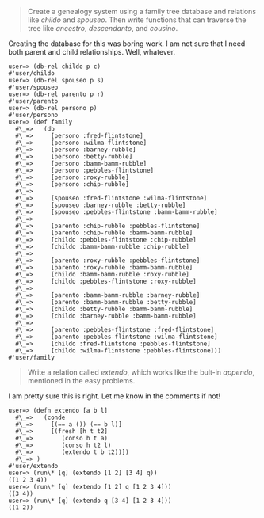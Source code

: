> Create a genealogy system using a family tree database and relations like *childo* and *spouseo*. Then write functions that can traverse the tree like *ancestro*, *descendanto*, and *cousino*.

Creating the database for this was boring work. I am not sure that I need both parent and child relationships. Well, whatever.

<p><code class="clojure">user=&gt; (db-rel childo p c)
#'user/childo
user=&gt; (db-rel spouseo p s)
#'user/spouseo
user=&gt; (db-rel parento p r)
#'user/parento
user=&gt; (db-rel persono p)
#'user/persono
user=&gt; (def family
  #\_=&gt;   (db
  #\_=&gt;     [persono :fred-flintstone]
  #\_=&gt;     [persono :wilma-flintstone]
  #\_=&gt;     [persono :barney-rubble]
  #\_=&gt;     [persono :betty-rubble]
  #\_=&gt;     [persono :bamm-bamm-rubble]
  #\_=&gt;     [persono :pebbles-flintstone]
  #\_=&gt;     [persono :roxy-rubble]
  #\_=&gt;     [persono :chip-rubble]
  #\_=&gt;
  #\_=&gt;     [spouseo :fred-flintstone :wilma-flintstone]
  #\_=&gt;     [spouseo :barney-rubble :betty-rubble]
  #\_=&gt;     [spouseo :pebbles-flintstone :bamm-bamm-rubble]
  #\_=&gt;
  #\_=&gt;     [parento :chip-rubble :pebbles-flintstone]
  #\_=&gt;     [parento :chip-rubble :bamm-bamm-rubble]
  #\_=&gt;     [childo :pebbles-flintstone :chip-rubble]
  #\_=&gt;     [childo :bamm-bamm-rubble :chip-rubble]
  #\_=&gt;
  #\_=&gt;     [parento :roxy-rubble :pebbles-flintstone]
  #\_=&gt;     [parento :roxy-rubble :bamm-bamm-rubble]
  #\_=&gt;     [childo :bamm-bamm-rubble :roxy-rubble]
  #\_=&gt;     [childo :pebbles-flintstone :roxy-rubble]
  #\_=&gt;
  #\_=&gt;     [parento :bamm-bamm-rubble :barney-rubble]
  #\_=&gt;     [parento :bamm-bamm-rubble :betty-rubble]
  #\_=&gt;     [childo :betty-rubble :bamm-bamm-rubble]
  #\_=&gt;     [childo :barney-rubble :bamm-bamm-rubble]
  #\_=&gt;
  #\_=&gt;     [parento :pebbles-flintstone :fred-flintstone]
  #\_=&gt;     [parento :pebbles-flintstone :wilma-flintstone]
  #\_=&gt;     [childo :fred-flintstone :pebbles-flintstone]
  #\_=&gt;     [childo :wilma-flintstone :pebbles-flintstone]))
#'user/family</code></p>

> Write a relation called *extendo*, which works like the bult-in *appendo*, mentioned in the easy problems.

I am pretty sure this is right. Let me know in the comments if not!

<p><code class="clojure">user=&gt; (defn extendo [a b l]
  #\_=&gt;   (conde
  #\_=&gt;     [(== a ()) (== b l)]
  #\_=&gt;     [(fresh [h t t2]
  #\_=&gt;        (conso h t a)
  #\_=&gt;        (conso h t2 l)
  #\_=&gt;        (extendo t b t2))])
  #\_=&gt; )
#'user/extendo
user=&gt; (run\* [q] (extendo [1 2] [3 4] q))
((1 2 3 4))
user=&gt; (run\* [q] (extendo [1 2] q [1 2 3 4]))
((3 4))
user=&gt; (run\* [q] (extendo q [3 4] [1 2 3 4]))
((1 2))</code></p>

